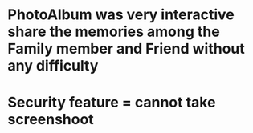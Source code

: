# PhotoAlbum was very interactive share the memories among the Family member and Friend without any difficulty
# Security feature = cannot take screenshoot
